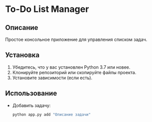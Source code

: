 # To-Do List Manager

## Описание

Простое консольное приложение для управления списком задач.

## Установка

1. Убедитесь, что у вас установлен Python 3.7 или новее.
2. Клонируйте репозиторий или скопируйте файлы проекта.
3. Установите зависимости (если есть).

## Использование

- Добавить задачу:
  ```bash
  python app.py add "Описание задачи"
